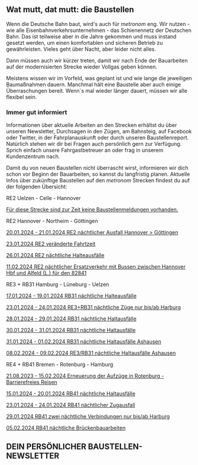 Wat mutt, dat mutt: die Baustellen
----------

Wenn die Deutsche Bahn baut, wird's auch für *metronom* eng.
Wir nutzen - wie alle Eisenbahnverkehrsunternehmen - das Schienennetz der Deutschen Bahn. Das ist teilweise aber in die Jahre gekommen und muss instand gesetzt werden, um einen komfortablen und sicheren Betrieb zu gewährleisten. Vieles geht über Nacht, aber leider nicht alles.

Dann müssen auch wir kürzer treten, damit wir nach Ende der Bauarbeiten auf der modernisierten Strecke wieder Vollgas geben können.

Meistens wissen wir im Vorfeld, was geplant ist und wie lange die jeweiligen Baumaßnahmen dauern. Manchmal hält eine Baustelle aber auch einige Überraschungen bereit. Wenn´s mal wieder länger dauert, müssen wir alle flexibel sein.

### Immer gut informiert ###

Informationen über aktuelle Arbeiten an den Strecken erhältst du über unseren Newsletter, Durchsagen in den Zügen, am Bahnsteig, auf Facebook oder Twitter, in der Fahrplanauskunft oder durch unseren Baustellenreport. Natürlich stehen wir dir bei Fragen auch persönlich gern zur Verfügung. Sprich einfach unsere Fahrgastbetreuer an oder frag in unserem Kundenzentrum nach.

Damit du von neuen Baustellen nicht überrascht wirst, informieren wir dich schon vor Beginn der Bauarbeiten, so kannst du langfristig planen. Aktuelle Infos über zukünftige Baustellen auf den *metronom* Strecken findest du auf der folgenden Übersicht:

RE2 Uelzen - Celle - Hannover

[Für diese Strecke sind zur Zeit keine Baustellenmeldungen vorhanden.]()

RE2 Hannover - Northeim - Göttingen

[20.01.2024 - 21.01.2024 RE2 nächtlicher Ausfall Hannover \> Göttingen](https://www.der-metronom.de/baustellen/re2-naechtlicher-ausfall-hannover-goettingen/)

[23.01.2024 RE2 veränderte Fahrtzeit](https://www.der-metronom.de/baustellen/re2-veraenderte-fahrtzeit/)

[26.01.2024 RE2 nächtliche Halteausfälle](https://www.der-metronom.de/baustellen/re2-naechtliche-halteausfaelle/)

[11.02.2024 RE2 nächtlicher Ersatzverkehr mit Bussen zwischen Hannover Hbf und Alfeld (L.) für den 82841](https://www.der-metronom.de/baustellen/re2-naechtlicher-ersatzverkehr-mit-bussen-zwischen-hannover-hbf-und-alfeld-l-fuer-den-82841/)

RE3 + RB31 Hamburg - Lüneburg - Uelzen

[17.01.2024 - 19.01.2024 RB31 nächtliche Halteausfälle](https://www.der-metronom.de/baustellen/re3-rb31-naechtliche-halteausfaelle/)

[23.01.2024 - 24.01.2024 RE3+RB31 nächtliche Züge nur bis/ab Harburg](https://www.der-metronom.de/baustellen/re3-rb31-naechtliche-zuege-nur-bis-ab-harburg/)

[28.01.2024 - 29.01.2024 RB31 nächtliche Haltausfälle](https://www.der-metronom.de/baustellen/re3-rb31-naechtliche-haltausfaelle-ashausen-und-bardowick/)

[30.01.2024 - 31.01.2024 RB31 nächtliche Haltausfälle](https://www.der-metronom.de/baustellen/re3-rb31-naechtlicher-haltausfall/)

[31.01.2024 - 01.02.2024 RB31 nächtliche Haltausfälle Ashausen](https://www.der-metronom.de/baustellen/rb31-naechtliche-haltausfaelle-ashausen-lg-hh/)

[08.02.2024 - 09.02.2024 RE3/RB31 nächtliche Haltausfälle Ashausen](https://www.der-metronom.de/baustellen/re3-rb31-naechtliche-haltausfaelle-ashausen/)

RE4 + RB41 Bremen - Rotenburg - Hamburg

[21.08.2023 - 15.02.2024 Erneuerung der Aufzüge in Rotenburg - Barrierefreies Reisen](https://www.der-metronom.de/baustellen/erneuerung-der-aufzuege-in-rotenburg-barrierefreies-reisen/)

[15.01.2024 - 20.01.2024 RB41 nächtliche Haltausfälle](https://www.der-metronom.de/baustellen/rb41-naechtliche-zugausfaelle/)

[23.01.2024 - 24.01.2024 RB41 nächtlicher Zugausfall](https://www.der-metronom.de/baustellen/rb41-naechtlicher-zugausfall/)

[29.01.2024 RB41 zwei nächtliche Verbindungen nur bis/ab Harburg](https://www.der-metronom.de/baustellen/rb-41-zwei-naechtliche-verbindungen-nur-bis-ab-harburg/)

[05.02.2024 RB41 nächtliche Brückenbauarbeiten](https://www.der-metronom.de/baustellen/rb41-naechtliche-brueckenbauarbeiten/)

DEIN PERSÖNLICHER BAUSTELLEN-NEWSLETTER
----------
